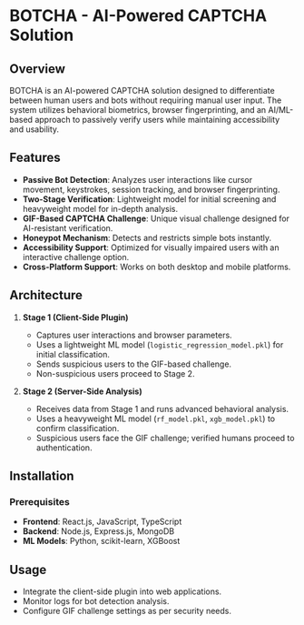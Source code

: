 # BOTCHA - AI-Powered CAPTCHA Solution

## Overview
BOTCHA is an AI-powered CAPTCHA solution designed to differentiate between human users and bots without requiring manual user input. The system utilizes behavioral biometrics, browser fingerprinting, and an AI/ML-based approach to passively verify users while maintaining accessibility and usability.

## Features
- **Passive Bot Detection**: Analyzes user interactions like cursor movement, keystrokes, session tracking, and browser fingerprinting.
- **Two-Stage Verification**: Lightweight model for initial screening and heavyweight model for in-depth analysis.
- **GIF-Based CAPTCHA Challenge**: Unique visual challenge designed for AI-resistant verification.
- **Honeypot Mechanism**: Detects and restricts simple bots instantly.
- **Accessibility Support**: Optimized for visually impaired users with an interactive challenge option.
- **Cross-Platform Support**: Works on both desktop and mobile platforms.

## Architecture
1. **Stage 1 (Client-Side Plugin)**
   - Captures user interactions and browser parameters.
   - Uses a lightweight ML model (`logistic_regression_model.pkl`) for initial classification.
   - Sends suspicious users to the GIF-based challenge.
   - Non-suspicious users proceed to Stage 2.

2. **Stage 2 (Server-Side Analysis)**
   - Receives data from Stage 1 and runs advanced behavioral analysis.
   - Uses a heavyweight ML model (`rf_model.pkl`, `xgb_model.pkl`) to confirm classification.
   - Suspicious users face the GIF challenge; verified humans proceed to authentication.

## Installation
### Prerequisites
- **Frontend**: React.js, JavaScript, TypeScript
- **Backend**: Node.js, Express.js, MongoDB
- **ML Models**: Python, scikit-learn, XGBoost

## Usage
- Integrate the client-side plugin into web applications.
- Monitor logs for bot detection analysis.
- Configure GIF challenge settings as per security needs.



